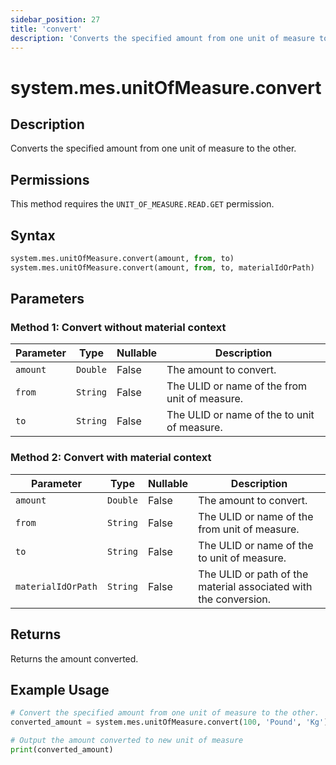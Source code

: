 ```yaml
---
sidebar_position: 27
title: 'convert'
description: 'Converts the specified amount from one unit of measure to the other.'
---
```


# system.mes.unitOfMeasure.convert

## Description

Converts the specified amount from one unit of measure to the other.

## Permissions

This method requires the `UNIT_OF_MEASURE.READ.GET` permission.

## Syntax

```python
system.mes.unitOfMeasure.convert(amount, from, to)
system.mes.unitOfMeasure.convert(amount, from, to, materialIdOrPath)
```

## Parameters

### Method 1: Convert without material context

| Parameter | Type     | Nullable | Description                                   |
| --------- | -------- | -------- | --------------------------------------------- |
| `amount`  | `Double` | False    | The amount to convert.                        |
| `from`    | `String` | False    | The ULID or name of the from unit of measure. |
| `to`      | `String` | False    | The ULID or name of the to unit of measure.   |

### Method 2: Convert with material context

| Parameter          | Type     | Nullable | Description                                                      |
| ------------------ | -------- | -------- | ---------------------------------------------------------------- |
| `amount`           | `Double` | False    | The amount to convert.                                           |
| `from`             | `String` | False    | The ULID or name of the from unit of measure.                    |
| `to`               | `String` | False    | The ULID or name of the to unit of measure.                      |
| `materialIdOrPath` | `String` | False    | The ULID or path of the material associated with the conversion. |

## Returns

Returns the amount converted.

## Example Usage

```python
# Convert the specified amount from one unit of measure to the other.
converted_amount = system.mes.unitOfMeasure.convert(100, 'Pound', 'Kg')

# Output the amount converted to new unit of measure
print(converted_amount)
```
